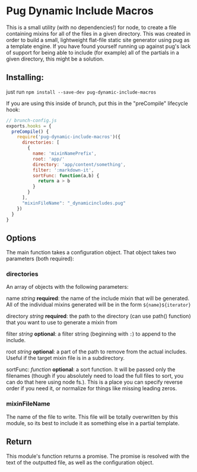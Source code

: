 # Pug Dynamic Include Macros

This is a small utility (with no dependencies!) for node, to create a file containing mixins for all of the files in a given directory. This was created in order to build a small, lightweight flat-file static site generator using pug as a template engine. If you have found yourself running up against pug's lack of support for being able to include (for example) all of the partials in a given directory, this might be a solution.

## Installing:

just run `npm install --save-dev pug-dynamic-include-macros`

If you are using this inside of brunch, put this in the "preCompile" lifecycle hook:

```javascript
// brunch-config.js
exports.hooks = {
  preCompile() {
    require('pug-dynamic-include-macros')({
      directories: [
        {
          name: 'mixinNamePrefix',
          root: 'app/'
          directory: 'app/content/something',
          filter: ':markdown-it',
          sortFunc: function(a,b) {
            return a > b
          }
        }
      ],
      "mixinFileName": "_dynamicincludes.pug"
    })
  }
}
```

## Options

The main function takes a configuration object.
That object takes two parameters (both required):

### directories

An array of objects with the following parameters:

name *string* __required__: the name of the include mixin that will be generated. All of the individual mixins generated will be in the form `${name}${iterator}`

directory *string* __required__: the path to the directory (can use path() function) that you want to use to generate a mixin from

filter *string* __optional__: a filter string (beginning with `:`) to append to the include.

root *string* __optional__: a part of the path to remove from the actual includes. Useful if the target mixin file is in a subdirectory.

sortFunc: *function* __optional__: a sort function. It will be passed only the filenames (though if you absolutely need to load the full files to sort, you can do that here using node fs.). This is a place you can specify reverse order if you need it, or normalize for things like missing leading zeros.

### mixinFileName

The name of the file to write. This file will be totally overwritten by this module, so its best to include it as something else in a partial template.

## Return

This module's function returns a promise. The promise is resolved with the text of the outputted file, as well as the configuration object.

